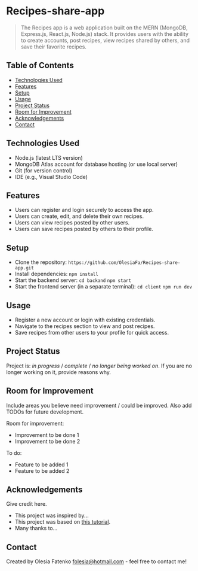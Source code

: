  # Recipes-share-app

> The Recipes app is a web application built on the MERN (MongoDB, Express.js, React.js, Node.js) stack. It provides users with the ability to create accounts, post recipes, view recipes shared by others, and save their favorite recipes.

## Table of Contents

- [Technologies Used](#technologies-used)
- [Features](#features)
- [Setup](#setup)
- [Usage](#usage)
- [Project Status](#project-status)
- [Room for Improvement](#room-for-improvement)
- [Acknowledgements](#acknowledgements)
- [Contact](#contact)
<!-- * [License](#license) -->

## Technologies Used

- Node.js (latest LTS version)
- MongoDB Atlas account for database hosting (or use local server)
- Git (for version control)
- IDE (e.g., Visual Studio Code)
  
## Features

- Users can register and login securely to access the app.
- Users can create, edit, and delete their own recipes.
- Users can view recipes posted by other users.
- Users can save recipes posted by others to their profile.

## Setup

- Clone the repository:
  `https://github.com/OlesiaFa/Recipes-share-app.git`
- Install dependencies:
`npm install`
- Start the backend server:
  `cd backand`
  `npm start`
- Start the frontend server (in a separate terminal):
`cd client`
`npm run dev`

## Usage

- Register a new account or login with existing credentials.
- Navigate to the recipes section to view and post recipes.
- Save recipes from other users to your profile for quick access.

## Project Status

Project is: _in progress_ / _complete_ / _no longer being worked on_. If you are no longer working on it, provide reasons why.

## Room for Improvement

Include areas you believe need improvement / could be improved. Also add TODOs for future development.

Room for improvement:

- Improvement to be done 1
- Improvement to be done 2

To do:

- Feature to be added 1
- Feature to be added 2

## Acknowledgements

Give credit here.

- This project was inspired by...
- This project was based on [this tutorial](https://www.example.com).
- Many thanks to...

## Contact

Created by Olesia Fatenko <folesia@hotmail.com> - feel free to contact me!

<!-- Optional -->
<!-- ## License -->
<!-- This project is open source and available under the [... License](). -->

<!-- You don't have to include all sections - just the one's relevant to your project -->

<!-- Optional -->
<!-- ## License -->
<!-- This project is open source and available under the [... License](). -->

<!-- You don't have to include all sections - just the one's relevant to your project -->
    